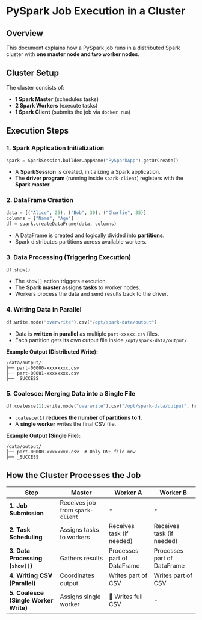 # PySpark Job Execution in a Cluster

## Overview

This document explains how a PySpark job runs in a distributed Spark cluster with **one master node and two worker nodes**.

## Cluster Setup

The cluster consists of:

- **1 Spark Master** (schedules tasks)
- **2 Spark Workers** (execute tasks)
- **1 Spark Client** (submits the job via `docker run`)

## Execution Steps

### 1. Spark Application Initialization

```python
spark = SparkSession.builder.appName("PySparkApp").getOrCreate()
```

- A **SparkSession** is created, initializing a Spark application.
- The **driver program** (running inside `spark-client`) registers with the **Spark master**.

### 2. DataFrame Creation

```python
data = [("Alice", 25), ("Bob", 30), ("Charlie", 35)]
columns = ["Name", "Age"]
df = spark.createDataFrame(data, columns)
```

- A DataFrame is created and logically divided into **partitions**.
- Spark distributes partitions across available workers.

### 3. Data Processing (Triggering Execution)

```python
df.show()
```

- The `show()` action triggers execution.
- The **Spark master assigns tasks** to worker nodes.
- Workers process the data and send results back to the driver.

### 4. Writing Data in Parallel

```python
df.write.mode("overwrite").csv("/opt/spark-data/output")
```

- Data is **written in parallel** as multiple `part-xxxxx.csv` files.
- Each partition gets its own output file inside `/opt/spark-data/output/`.

**Example Output (Distributed Write):**

```
/data/output/
├── part-00000-xxxxxxxx.csv
├── part-00001-xxxxxxxx.csv
├── _SUCCESS
```

### 5. Coalesce: Merging Data into a Single File

```python
df.coalesce(1).write.mode("overwrite").csv("/opt/spark-data/output", header=True)
```

- `coalesce(1)` **reduces the number of partitions to 1**.
- A **single worker** writes the final CSV file.

**Example Output (Single File):**

```
/data/output/
├── part-00000-xxxxxxxx.csv  # Only ONE file now
├── _SUCCESS
```

## How the Cluster Processes the Job

| Step                                  | Master                           | Worker A                    | Worker B                    |
| ------------------------------------- | -------------------------------- | --------------------------- | --------------------------- |
| **1. Job Submission**                 | Receives job from `spark-client` | -                           | -                           |
| **2. Task Scheduling**                | Assigns tasks to workers         | Receives task (if needed)   | Receives task (if needed)   |
| **3. Data Processing (`show()`)**     | Gathers results                  | Processes part of DataFrame | Processes part of DataFrame |
| **4. Writing CSV (Parallel)**         | Coordinates output               | Writes part of CSV          | Writes part of CSV          |
| **5. Coalesce (Single Worker Write)** | Assigns single worker            | 📝 Writes full CSV          | -                           |
